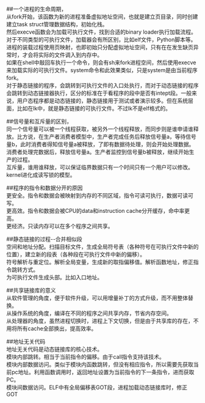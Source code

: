 ##一个进程的生命周期，  
从fork开始，该函数为新的进程准备虚拟地址空间，也就是建立页目录，同时创建建立task struct管理数据结构，初始化栈。  
然后execve函数会为加载可执行文件，找到合适的binary loader执行加载流程。对于不同类型的可执行文件，加载器会有所区别，比如elf文件，Python脚本等。  
进程的装载过程使用页映射，也即初始只分配虚拟地址空间，只有在在发生缺页异常时，才会将实际的文件调入到内存中。  
如果在shell中敲回车执行一个命令，则会有sh来fork进程空间，然后使用execve来加载实际的可执行文件。system命令和此效果类似，只是system是由当前程序fork。  
对于静态链接的程序，会跳转到可执行文件的入口处执行，而对于动态链接的程序会跳转到动态链接器执行，区分的标准在于看程序的段中是否有intept段。一般来说，用户态程序都是动态链接的，静态链接用于测试或者演示较多。但在系统层面，比如在lk中，就是静态链接的可执行文件。不过lk不是elf格式的。  
  
  
##信号量和互斥量的区别，  
同一个信号量可以被一个线程获取，被另外一个线程释放，而同步则是谁申请谁释放。比方说，在生产者消费者模型中，生产者完成任务后释放信号量a，等待信号量b，此时消费者得知信号量a被释放，了即有数据待处理，则会开始处理数据。消费者处理完数据后，释放信号量a。生产者监控到信号量b被释放，继续开始生产的过程。  
互斥量，谁用谁释放，可以保证临界数据只有一个时间只有一个用户可以修改。  
kernel进化成读写锁的模型。  
  
##程序的指令和数据分开的原因  
更安全。指令和数据会被映射到内存的不同区域，指令可读可执行，数据可读可写。  
更高效。指令和数据会被CPU的data和instruction cache分开缓存，命中率更高。  
更经济。只读内存可以在多个程序之间共享。  
  
##静态链接的过程--合并相似段  
空间和地址分配。扫描目标文件，生成全局符号表（各种符号在可执行文件中新的位置），建立新的段表（各种段在可执行文件中新的偏移）。  
符号解析与重定位。解析全局变量，生成新的取指偏移值。解析函数地址，修正指令跳转方式。  
为可执行文件生成头部。比如入口地址。  
  
##共享链接库的意义  
从软件管理的角度，便于软件升级，可以用增量补丁的方式升级，而不用整体替换。  
从操作系统的角度，编译在不同的程序之间共享内存，节省内存空间。  
从处理器的角度，虽然进程切换时，进程上下文切换，但是由于共享库的存在，不用将所有cache全部换出，提高效率。  
  
##地址无关代码  
地址无关代码是动态链接库的核心技术。  
模块内部跳转。相当于当前指令的偏移。由于call指令支持该技术。  
模块内部数据访问。类似于模块内函数跳转，但没有相应指令，所以需要先获取当前pc地址。利用函数调用时，返回地址设置为当前指令的下一条指令，进而获取PC。  
模块间数据访问。ELF中有全局偏移表GOT段，进程加载动态链接库时，修正GOT  
